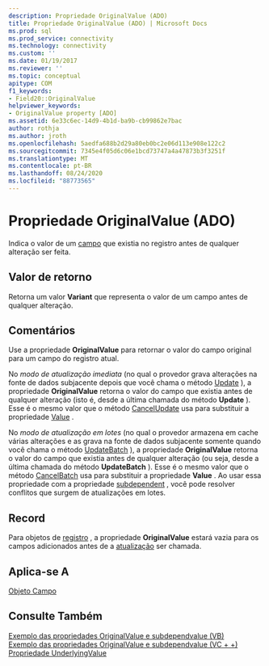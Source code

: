 ```yaml
---
description: Propriedade OriginalValue (ADO)
title: Propriedade OriginalValue (ADO) | Microsoft Docs
ms.prod: sql
ms.prod_service: connectivity
ms.technology: connectivity
ms.custom: ''
ms.date: 01/19/2017
ms.reviewer: ''
ms.topic: conceptual
apitype: COM
f1_keywords:
- Field20::OriginalValue
helpviewer_keywords:
- OriginalValue property [ADO]
ms.assetid: 6e33c6ec-14d9-4b1d-ba9b-cb99862e7bac
author: rothja
ms.author: jroth
ms.openlocfilehash: 5aedfa688b2d29a80eb0bc2e06d113e908e122c2
ms.sourcegitcommit: 7345e4f05d6c06e1bcd73747a4a47873b3f3251f
ms.translationtype: MT
ms.contentlocale: pt-BR
ms.lasthandoff: 08/24/2020
ms.locfileid: "88773565"
---
```

# <a name="originalvalue-property-ado"></a>Propriedade OriginalValue (ADO)
Indica o valor de um [campo](./field-object.md) que existia no registro antes de qualquer alteração ser feita.  
  
## <a name="return-value"></a>Valor de retorno  
 Retorna um valor **Variant** que representa o valor de um campo antes de qualquer alteração.  
  
## <a name="remarks"></a>Comentários  
 Use a propriedade **OriginalValue** para retornar o valor do campo original para um campo do registro atual.  
  
 No *modo de atualização imediata* (no qual o provedor grava alterações na fonte de dados subjacente depois que você chama o método [Update](./update-method.md) ), a propriedade **OriginalValue** retorna o valor do campo que existia antes de qualquer alteração (isto é, desde a última chamada do método **Update** ). Esse é o mesmo valor que o método [CancelUpdate](./cancelupdate-method-ado.md) usa para substituir a propriedade [Value](./value-property-ado.md) .  
  
 No *modo de atualização em lotes* (no qual o provedor armazena em cache várias alterações e as grava na fonte de dados subjacente somente quando você chama o método [UpdateBatch](./updatebatch-method.md) ), a propriedade **OriginalValue** retorna o valor do campo que existia antes de qualquer alteração (ou seja, desde a última chamada do método **UpdateBatch** ). Esse é o mesmo valor que o método [CancelBatch](./cancelbatch-method-ado.md) usa para substituir a propriedade **Value** . Ao usar essa propriedade com a propriedade [subdependent](./underlyingvalue-property.md) , você pode resolver conflitos que surgem de atualizações em lotes.  
  
## <a name="record"></a>Record  
 Para objetos de [registro](./record-object-ado.md) , a propriedade **OriginalValue** estará vazia para os campos adicionados antes de a [atualização](./update-method.md) ser chamada.  
  
## <a name="applies-to"></a>Aplica-se A  
 [Objeto Campo](./field-object.md)  
  
## <a name="see-also"></a>Consulte Também  
 [Exemplo das propriedades OriginalValue e subdependvalue (VB)](./originalvalue-and-underlyingvalue-properties-example-vb.md)   
 [Exemplo das propriedades OriginalValue e subdependvalue (VC + +)](./originalvalue-and-underlyingvalue-properties-example-vc.md)   
 [Propriedade UnderlyingValue](./underlyingvalue-property.md)